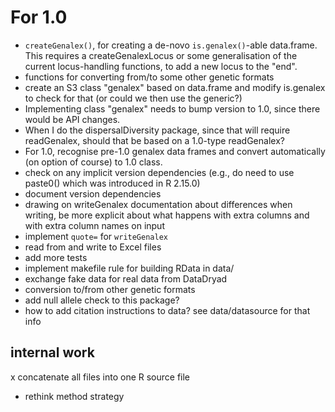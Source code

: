 # For 1.0

* `createGenalex()`, for creating a de-novo `is.genalex()`-able data.frame.  This requires a createGenalexLocus or some generalisation of the current locus-handling functions, to add a new locus to the "end".
* functions for converting from/to some other genetic formats
* create an S3 class "genalex" based on data.frame and modify is.genalex to check for that (or could we then use the generic?)
* Implementing class "genalex" needs to bump version to 1.0, since there would be API changes.
* When I do the dispersalDiversity package, since that will require readGenalex, should that be based on a 1.0-type readGenalex?
* For 1.0, recognise pre-1.0 genalex data frames and convert automatically (on option of course) to 1.0 class.
* check on any implicit version dependencies (e.g., do need to use paste0() which was introduced in R 2.15.0)
* document version dependencies
* drawing on writeGenalex documentation about differences when writing, be more explicit about what happens with extra columns and with extra column names on input
* implement `quote=` for `writeGenalex`
* read from and write to Excel files
* add more tests
* implement makefile rule for building RData in data/
* exchange fake data for real data from DataDryad
* conversion to/from other genetic formats
* add null allele check to this package?
* how to add citation instructions to data?  see data/datasource for that info

## internal work

x concatenate all files into one R source file
* rethink method strategy
